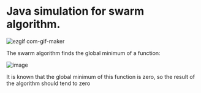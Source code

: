#  Java simulation for swarm algorithm.





![ezgif com-gif-maker](https://user-images.githubusercontent.com/91944488/201535383-cb935313-061e-43ec-9ef8-c2745f07dbb8.gif)






The swarm algorithm finds the global minimum of a function:




![image](https://user-images.githubusercontent.com/91944488/201535611-e604883f-37cc-4642-b783-0a98b1aa135e.png)




It is known that the global minimum of this function is zero, so the result of the algorithm should tend to zero
